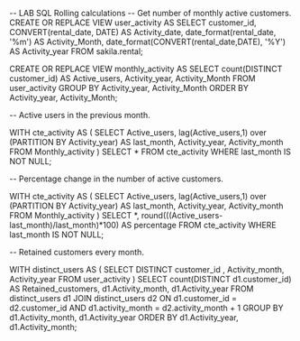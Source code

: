 -- LAB SQL Rolling calculations
-- Get number of monthly active customers.
CREATE OR REPLACE VIEW user_activity AS
SELECT customer_id, CONVERT(rental_date, DATE) AS Activity_date,
date_format(rental_date, '%m') AS Activity_Month,
date_format(CONVERT(rental_date,DATE), '%Y') AS Activity_year
FROM sakila.rental;

CREATE OR REPLACE VIEW monthly_activity AS
SELECT count(DISTINCT customer_id) AS Active_users, Activity_year, Activity_Month
FROM user_activity
GROUP BY Activity_year, Activity_Month
ORDER BY Activity_year, Activity_Month;

-- Active users in the previous month.

WITH cte_activity AS (
  SELECT Active_users, lag(Active_users,1) over (PARTITION BY Activity_year) AS last_month, Activity_year, Activity_month
  FROM Monthly_activity
)
SELECT * FROM cte_activity
WHERE last_month IS NOT NULL;


-- Percentage change in the number of active customers.

WITH cte_activity AS (
  SELECT Active_users, lag(Active_users,1) over (PARTITION BY Activity_year) AS last_month, Activity_year, Activity_month
  FROM Monthly_activity
)
SELECT *, round(((Active_users-last_month)/last_month)*100) AS percentage FROM cte_activity
WHERE last_month IS NOT NULL;

-- Retained customers every month.

WITH distinct_users AS (
  SELECT DISTINCT customer_id , Activity_month, Activity_year 
  FROM user_activity
)
SELECT count(DISTINCT d1.customer_id) AS Retained_customers, d1.Activity_month, d1.Activity_year
FROM distinct_users d1
JOIN distinct_users d2
ON d1.customer_id = d2.customer_id AND d1.activity_month = d2.activity_month + 1
GROUP BY d1.Activity_month, d1.Activity_year
ORDER BY d1.Activity_year, d1.Activity_month;


